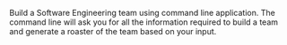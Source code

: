Build a Software Engineering team using command line application. The command line will ask you for all the information required to build a team and generate a roaster of the team based on your input.